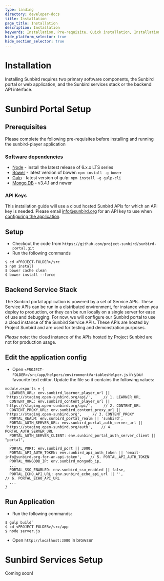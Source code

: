 ```yaml
---
type: landing
directory: developer-docs
title: Installation
page_title: Installation
description: Installation
keywords: Installation, Pre-requisite, Quick installation, Installation Procedure
hide_platform_selector: true
hide_section_selector: true
---
```


# Installation
Installing Sunbird requires two primary software components, the Sunbird portal or web application, and the Sunbird services stack or the backend API interface. 

# Sunbird Portal Setup

## Prerequisites
Please complete the following pre-requisites before installing and running the sunbird-player application

### Software dependencies
* [Node](https://nodejs.org/en/download/) - install the latest release of 6.x.x LTS series
* [Bower](https://bower.io/#install-bower) - latest version of bower: `npm install -g bower`
* [Gulp](https://github.com/gulpjs/gulp/blob/master/docs/getting-started.md) - latest version of gulp: `npm install -g gulp-cli`
* [Mongo DB](https://www.mongodb.com/) - v3.4.1 and newer

### API Keys
This installation guide will use a cloud hosted Sunbird APIs for which an API key is needed. Please email info@sunbird.org for an API key to use when [configuring the application](#edit-the-application-config).

## Setup
* Checkout the code from `https://github.com/project-sunbird/sunbird-portal.git`
* Run the following commands
```
$ cd <PROJECT-FOLDER>/src
$ npm install
$ bower cache clean
$ bower install --force
```

## Backend Service Stack
The Sunbird portal application is powered by a set of Service APIs. These Service APIs can be run in a distributed environment, for instance when you deploy to production, or they can be run locally on a single server for ease of use and debugging. For now, we will configure our Sunbird portal to use a cloud instance of the Sunbird Service APIs. These APIs are hosted by Project Sunbird and are used for testing and demonstration purposes. 

*Please note*: the cloud instance of the APIs hosted by Project Sunbird are not for production usage.

## Edit the application config
* Open `<PROJECT-FOLDER>/src/app/helpers/environmentVariablesHelper.js` in your favourite text editor. Update the file so it contains the following values:    
```
module.exports = {
  LEARNER_URL: env.sunbird_learner_player_url || 'https://staging.open-sunbird.org/api/',     // 1. LEARNER_URL
  CONTENT_URL: env.sunbird_content_player_url || 'https://staging.open-sunbird.org/api/',     // 2. CONTENT_URL
  CONTENT_PROXY_URL: env.sunbird_content_proxy_url || 'https://staging.open-sunbird.org',     // 3. CONTENT_PROXY
  PORTAL_REALM: env.sunbird_portal_realm || 'sunbird',
  PORTAL_AUTH_SERVER_URL: env.sunbird_portal_auth_server_url || 'https://staging.open-sunbird.org/auth',    // 4. PORTAL_AUTH_SERVER_URL
  PORTAL_AUTH_SERVER_CLIENT: env.sunbird_portal_auth_server_client || "portal",
  ...
  PORTAL_PORT: env.sunbird_port || 3000,
  PORTAL_API_AUTH_TOKEN: env.sunbird_api_auth_token || 'email-info@sunbird.org-for-an-api-token',    // 5. PORTAL_API_AUTH_TOKEN
  PORTAL_MONGODB_IP: env.sunbird_mongodb_ip,
  ...
  PORTAL_SSO_ENABLED: env.sunbird_sso_enabled || false,
  PORTAL_ECHO_API_URL: env.sunbird_echo_api_url || '',                                        // 6. PORTAL_ECHO_API_URL
  ...
}
```
## Run Application
* Run the following commands:
```
$ gulp build`
$ cd <PROJECT-FOLDER>/src/app
$ node server.js
```
* Open `http://localhost:3000` in browser

# Sunbird Services Setup
Coming soon!
